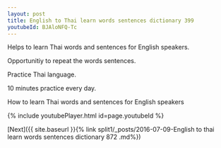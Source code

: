 ```yaml
---
layout: post
title: English to Thai learn words sentences dictionary 399 
youtubeId: BJAloNFQ-Tc
---
```

 
 
Helps to learn Thai words and sentences for English speakers.

Opportunitiy to repeat the words sentences. 

Practice Thai language. 
 
10 minutes practice every day. 
 
How to learn Thai words and sentences for English speakers 
 
{% include youtubePlayer.html id=page.youtubeId %}
 
 
[Next]({{ site.baseurl }}{% link  split1/_posts/2016-07-09-English to thai learn words sentences dictionary 872 .md%})
 
